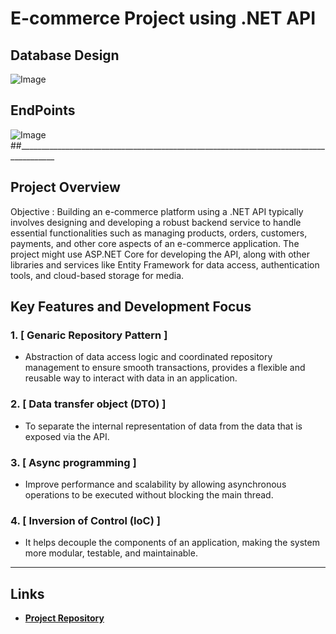 # E-commerce Project using .NET API

## Database Design

![Image](https://github.com/user-attachments/assets/e49f352c-15e0-4846-b302-df283842539f)

## EndPoints
![Image](https://github.com/user-attachments/assets/dc7a894e-03ed-4226-bf1d-d4e2574a562a)
##_______________________________________________________________________________________
## Project Overview

Objective : Building an e-commerce platform using a .NET API typically involves designing and developing a robust backend service to handle essential functionalities such as managing products, orders, customers, payments, and other core aspects of an e-commerce application. The project might use ASP.NET Core for developing the API, along with other libraries and services like Entity Framework for data access, authentication tools, and cloud-based storage for media. 

## Key Features and Development Focus

### 1. [ Genaric Repository Pattern ]
- Abstraction of data access logic and coordinated repository management to ensure smooth   transactions, provides a flexible and reusable way to interact with data in an application. 

### 2. [ Data transfer object (DTO)  ]
- To separate the internal representation of data from the data that is exposed via the API.


### 3. [ Async programming ]
- Improve performance and scalability by allowing asynchronous operations to be executed without blocking the main thread.

  
### 4. [ Inversion of Control (IoC) ]
- It helps decouple the components of an application, making the system more modular, testable, and maintainable.


---

## Links
- **[Project Repository](https://github.com/mohamedshawky70/Ecommerce)**
